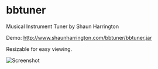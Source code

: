 # bbtuner
Musical Instrument Tuner by Shaun Harrington

Demo: http://www.shaunharrington.com/bbtuner/bbtuner.jar

Resizable for easy viewing.

![Screenshot](http://www.shaunharrington.com/bbtuner/bbtuner.png)